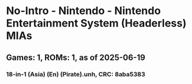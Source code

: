 # No-Intro - Nintendo - Nintendo Entertainment System (Headerless) MIAs
## Games: 1, ROMs: 1, as of 2025-06-19

### 18-in-1 (Asia) (En) (Pirate).unh, CRC: 8aba5383
